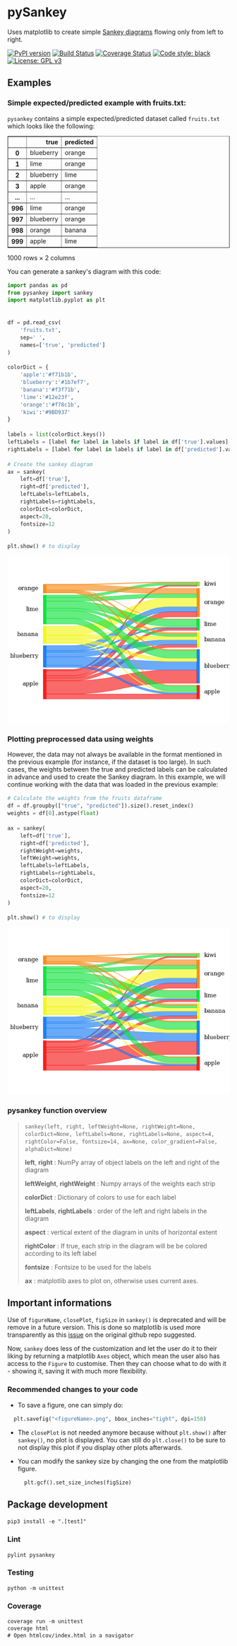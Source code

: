# pySankey

Uses matplotlib to create simple <a href="https://en.wikipedia.org/wiki/Sankey_diagram">
Sankey diagrams</a> flowing only from left to right.

[![PyPI version](https://badge.fury.io/py/pySankeyBeta.svg)](https://badge.fury.io/py/pySankeyBeta)
[![Build Status](https://github.com/Pierre-Sassoulas/pySankey/actions/workflows/ci.yaml/badge.svg)](https://github.com/Pierre-Sassoulas/pySankey/actions/workflows/ci.yaml)
[![Coverage Status](https://coveralls.io/repos/github/Pierre-Sassoulas/pySankey/badge.svg?branch=master)](https://coveralls.io/github/Pierre-Sassoulas/pySankey?branch=master)
[![Code style: black](https://img.shields.io/badge/code%20style-black-000000.svg)](https://github.com/ambv/black)
[![License: GPL v3](https://img.shields.io/badge/License-GPLv3-blue.svg)](https://www.gnu.org/licenses/gpl-3.0)

## Examples

### Simple expected/predicted example with fruits.txt:

`pysankey` contains a simple expected/predicted dataset called `fruits.txt` which looks
like the following:

<div>
<table border="1" class="dataframe">
  <thead>
    <tr style="text-align: right;">
      <th></th>
      <th>true</th>
      <th>predicted</th>
    </tr>
  </thead>
  <tbody>
    <tr>
      <th>0</th>
      <td>blueberry</td>
      <td>orange</td>
    </tr>
    <tr>
      <th>1</th>
      <td>lime</td>
      <td>orange</td>
    </tr>
    <tr>
      <th>2</th>
      <td>blueberry</td>
      <td>lime</td>
    </tr>
    <tr>
      <th>3</th>
      <td>apple</td>
      <td>orange</td>
    </tr>
    <tr>
      <th>...</th>
      <td>...</td>
      <td>...</td>
    </tr>
    <tr>
      <th>996</th>
      <td>lime</td>
      <td>orange</td>
    </tr>
    <tr>
      <th>997</th>
      <td>blueberry</td>
      <td>orange</td>
    </tr>
    <tr>
      <th>998</th>
      <td>orange</td>
      <td>banana</td>
    </tr>
    <tr>
      <th>999</th>
      <td>apple</td>
      <td>lime</td>
    </tr>
  </tbody>
</table>
<p>1000 rows × 2 columns</p>
</div>

You can generate a sankey's diagram with this code:

```python
import pandas as pd
from pysankey import sankey
import matplotlib.pyplot as plt


df = pd.read_csv(
    'fruits.txt',
    sep=' ',
    names=['true', 'predicted']
)

colorDict = {
    'apple':'#f71b1b',
    'blueberry':'#1b7ef7',
    'banana':'#f3f71b',
    'lime':'#12e23f',
    'orange':'#f78c1b',
    'kiwi':'#9BD937'
}

labels = list(colorDict.keys())
leftLabels = [label for label in labels if label in df['true'].values]
rightLabels = [label for label in labels if label in df['predicted'].values]

# Create the sankey diagram
ax = sankey(
    left=df['true'],
    right=df['predicted'],
    leftLabels=leftLabels,
    rightLabels=rightLabels,
    colorDict=colorDict,
    aspect=20,
    fontsize=12
)

plt.show() # to display
```

![Fruity Alchemy](.github/img/fruits.png)

### Plotting preprocessed data using weights

However, the data may not always be available in the format mentioned in the previous
example (for instance, if the dataset is too large). In such cases, the weights between
the true and predicted labels can be calculated in advance and used to create the Sankey
diagram. In this example, we will continue working with the data that was loaded in the
previous example:

```python
# Calculate the weights from the fruits dataframe
df = df.groupby(["true", "predicted"]).size().reset_index()
weights = df[0].astype(float)

ax = sankey(
    left=df['true'],
    right=df['predicted'],
    rightWeight=weights,
    leftWeight=weights,
    leftLabels=leftLabels,
    rightLabels=rightLabels,
    colorDict=colorDict,
    aspect=20,
    fontsize=12
)

plt.show() # to display
```

![Fruity Alchemy](.github/img/fruits_weighted.png)

### pysankey function overview

> `sankey(left, right, leftWeight=None, rightWeight=None, colorDict=None, leftLabels=None, rightLabels=None, aspect=4, rightColor=False, fontsize=14, ax=None, color_gradient=False, alphaDict=None)`
>
> **left**, **right** : NumPy array of object labels on the left and right of the
> diagram
>
> **leftWeight**, **rightWeight** : Numpy arrays of the weights each strip
>
> **colorDict** : Dictionary of colors to use for each label
>
> **leftLabels**, **rightLabels** : order of the left and right labels in the diagram
>
> **aspect** : vertical extent of the diagram in units of horizontal extent
>
> **rightColor** : If true, each strip in the diagram will be be colored according to
> its left label
>
> **fontsize** : Fontsize to be used for the labels
>
> **ax** : matplotlib axes to plot on, otherwise uses current axes.

## Important informations

Use of `figureName`, `closePlot`, `figSize` in `sankey()` is deprecated and will be
remove in a future version. This is done so matplotlib is used more transparently as
this [issue](https://github.com/anazalea/pySankey/issues/26#issue-429312025) on the
original github repo suggested.

Now, `sankey` does less of the customization and let the user do it to their liking by
returning a matplotlib `Axes` object, which mean the user also has access to the
`Figure` to customise. Then they can choose what to do with it - showing it, saving it
with much more flexibility.

### Recommended changes to your code

- To save a figure, one can simply do:

```python
  plt.savefig("<figureName>.png", bbox_inches="tight", dpi=150)
```

- The `closePlot` is not needed anymore because without `plt.show()` after `sankey()`,
  no plot is displayed. You can still do `plt.close()` to be sure to not display this
  plot if you display other plots afterwards.

- You can modify the sankey size by changing the one from the matplotlib figure.
  ```python
    plt.gcf().set_size_inches(figSize)
  ```

## Package development

    pip3 install -e ".[test]"

### Lint

    pylint pysankey

### Testing

    python -m unittest

### Coverage

    coverage run -m unittest
    coverage html
    # Open htmlcov/index.html in a navigator
